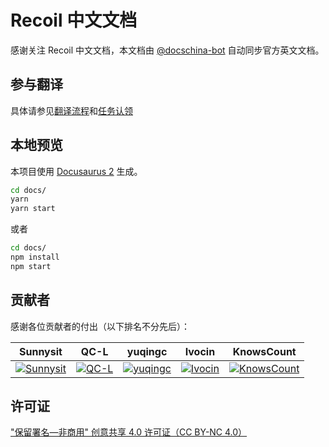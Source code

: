 # Recoil 中文文档

感谢关注 Recoil 中文文档，本文档由 [@docschina-bot](https://github.com/docschina-bot) 自动同步官方英文文档。

## 参与翻译

具体请参见[翻译流程](https://github.com/docschina/Recoil/issues/62)和[任务认领](https://github.com/docschina/Recoil/issues/61)

## 本地预览

本项目使用 [Docusaurus 2](https://v2.docusaurus.io/) 生成。

```bash
cd docs/
yarn
yarn start
```

或者

```bash
cd docs/
npm install
npm start
```

## 贡献者

感谢各位贡献者的付出（以下排名不分先后）：

| Sunnysit | QC-L | yuqingc | Ivocin | KnowsCount |
| :-----: | :-------: | :-----: | :-----: | :-----: |
| [![Sunnysit](https://avatars.githubusercontent.com/u/39445451?s=120&v=4)](https://github.com/Sunnysit) | [![QC-L](https://avatars.githubusercontent.com/u/13861040?s=120&v=4)](https://github.com/QC-L) | [![yuqingc](https://avatars.githubusercontent.com/u/29723652?s=120&v=4)](https://github.com/yuqingc) | [![Ivocin](https://avatars.githubusercontent.com/u/16836801?s=120&v=4)](https://github.com/Ivocin) | [![KnowsCount](https://avatars.githubusercontent.com/u/56480008?s=120&v=4)](https://github.com/KnowsCount) |

## 许可证

["保留署名—非商用" 创意共享 4.0 许可证（CC BY-NC 4.0）](https://creativecommons.org/licenses/by-nc/4.0/deed.zh)
